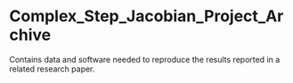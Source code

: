 Complex_Step_Jacobian_Project_Archive
=====================================

Contains data and software needed to reproduce the results reported in a related research paper.
